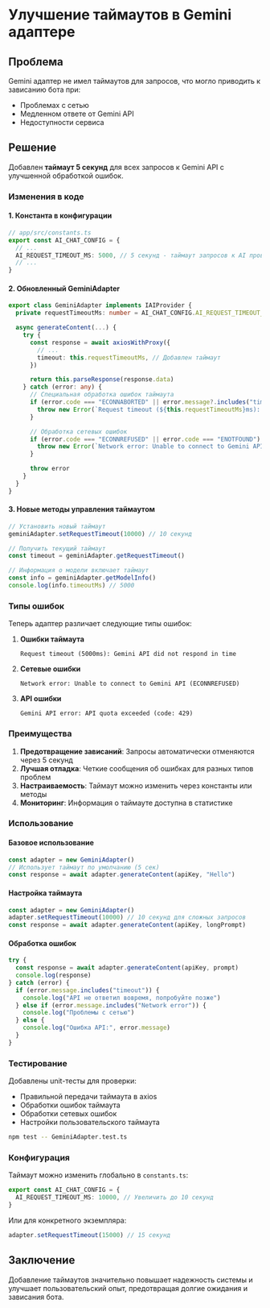 # Улучшение таймаутов в Gemini адаптере

## Проблема

Gemini адаптер не имел таймаутов для запросов, что могло приводить к зависанию бота при:
- Проблемах с сетью
- Медленном ответе от Gemini API
- Недоступности сервиса

## Решение

Добавлен **таймаут 5 секунд** для всех запросов к Gemini API с улучшенной обработкой ошибок.

### Изменения в коде

#### 1. Константа в конфигурации
```typescript
// app/src/constants.ts
export const AI_CHAT_CONFIG = {
  // ...
  AI_REQUEST_TIMEOUT_MS: 5000, // 5 секунд - таймаут запросов к AI провайдеру
  // ...
}
```

#### 2. Обновленный GeminiAdapter
```typescript
export class GeminiAdapter implements IAIProvider {
  private requestTimeoutMs: number = AI_CHAT_CONFIG.AI_REQUEST_TIMEOUT_MS

  async generateContent(...) {
    try {
      const response = await axiosWithProxy({
        // ...
        timeout: this.requestTimeoutMs, // Добавлен таймаут
      })

      return this.parseResponse(response.data)
    } catch (error: any) {
      // Специальная обработка ошибок таймаута
      if (error.code === "ECONNABORTED" || error.message?.includes("timeout")) {
        throw new Error(`Request timeout (${this.requestTimeoutMs}ms): Gemini API did not respond in time`)
      }

      // Обработка сетевых ошибок
      if (error.code === "ECONNREFUSED" || error.code === "ENOTFOUND") {
        throw new Error(`Network error: Unable to connect to Gemini API (${error.message})`)
      }

      throw error
    }
  }
}
```

#### 3. Новые методы управления таймаутом
```typescript
// Установить новый таймаут
geminiAdapter.setRequestTimeout(10000) // 10 секунд

// Получить текущий таймаут
const timeout = geminiAdapter.getRequestTimeout()

// Информация о модели включает таймаут
const info = geminiAdapter.getModelInfo()
console.log(info.timeoutMs) // 5000
```

### Типы ошибок

Теперь адаптер различает следующие типы ошибок:

1. **Ошибки таймаута**
   ```
   Request timeout (5000ms): Gemini API did not respond in time
   ```

2. **Сетевые ошибки**
   ```
   Network error: Unable to connect to Gemini API (ECONNREFUSED)
   ```

3. **API ошибки**
   ```
   Gemini API error: API quota exceeded (code: 429)
   ```

### Преимущества

1. **Предотвращение зависаний**: Запросы автоматически отменяются через 5 секунд
2. **Лучшая отладка**: Четкие сообщения об ошибках для разных типов проблем
3. **Настраиваемость**: Таймаут можно изменить через константы или методы
4. **Мониторинг**: Информация о таймауте доступна в статистике

### Использование

#### Базовое использование
```typescript
const adapter = new GeminiAdapter()
// Использует таймаут по умолчанию (5 сек)
const response = await adapter.generateContent(apiKey, "Hello")
```

#### Настройка таймаута
```typescript
const adapter = new GeminiAdapter()
adapter.setRequestTimeout(10000) // 10 секунд для сложных запросов
const response = await adapter.generateContent(apiKey, longPrompt)
```

#### Обработка ошибок
```typescript
try {
  const response = await adapter.generateContent(apiKey, prompt)
  console.log(response)
} catch (error) {
  if (error.message.includes("timeout")) {
    console.log("API не ответил вовремя, попробуйте позже")
  } else if (error.message.includes("Network error")) {
    console.log("Проблемы с сетью")
  } else {
    console.log("Ошибка API:", error.message)
  }
}
```

### Тестирование

Добавлены unit-тесты для проверки:
- Правильной передачи таймаута в axios
- Обработки ошибок таймаута
- Обработки сетевых ошибок
- Настройки пользовательского таймаута

```bash
npm test -- GeminiAdapter.test.ts
```

### Конфигурация

Таймаут можно изменить глобально в `constants.ts`:

```typescript
export const AI_CHAT_CONFIG = {
  AI_REQUEST_TIMEOUT_MS: 10000, // Увеличить до 10 секунд
}
```

Или для конкретного экземпляра:

```typescript
adapter.setRequestTimeout(15000) // 15 секунд
```

## Заключение

Добавление таймаутов значительно повышает надежность системы и улучшает пользовательский опыт, предотвращая долгие ожидания и зависания бота.
